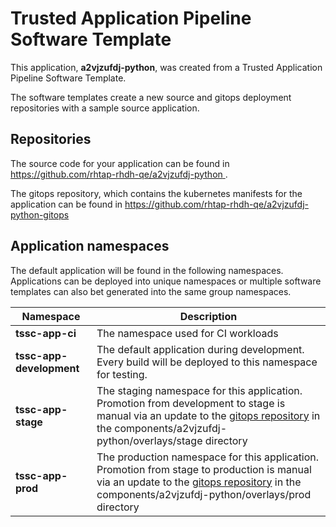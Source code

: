 # Trusted Application Pipeline Software Template

This application, **a2vjzufdj-python**, was created from a Trusted Application Pipeline Software Template.

The software templates create a new source and gitops deployment repositories with a sample source application. 

## Repositories

The source code for your application can be found in [https://github.com/rhtap-rhdh-qe/a2vjzufdj-python ](https://github.com/rhtap-rhdh-qe/a2vjzufdj-python ).
 
The gitops repository, which contains the kubernetes manifests for the application can be found in 
[https://github.com/rhtap-rhdh-qe/a2vjzufdj-python-gitops ](https://github.com/rhtap-rhdh-qe/a2vjzufdj-python-gitops ) 

## Application namespaces 

The default application will be found in the following namespaces. Applications can be deployed into unique namespaces or multiple software templates can also bet generated into the same group namespaces.  

|  Namespace   |  Description   |  
| -------- | -------- |
| **tssc-app-ci** | The namespace used for CI workloads |
| **tssc-app-development** | The default application during development. Every build will be deployed to this namespace for testing. |
| **tssc-app-stage** | The staging namespace for this application. Promotion from development to stage is manual via an update to the [gitops repository](https://github.com/rhtap-rhdh-qe/a2vjzufdj-python-gitops ) in the components/a2vjzufdj-python/overlays/stage directory |
| **tssc-app-prod** | The production namespace for this application. Promotion from stage to production is manual via an update to the [gitops repository](https://github.com/rhtap-rhdh-qe/a2vjzufdj-python-gitops ) in the components/a2vjzufdj-python/overlays/prod directory |